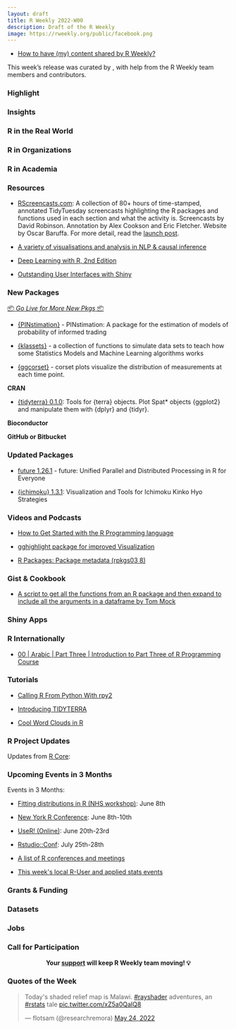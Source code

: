 ```yaml
---
layout: draft
title: R Weekly 2022-W00
description: Draft of the R Weekly
image: https://rweekly.org/public/facebook.png
---
```



+ [How to have (my) content shared by R Weekly?](https://github.com/rweekly/rweekly.org#how-to-have-my-content-shared-by-r-weekly)

This week’s release was curated by [](), with help from the R Weekly team members and contributors.



###  Highlight


### Insights



### R in the Real World



###  R in Organizations



###  R in Academia



###  Resources

+ [RScreencasts.com](https://www.rscreencasts.com/?ref=rweekly): A collection of 80+ hours of time-stamped, annotated TidyTuesday screencasts highlighting the R packages and functions used in each section and what the activity is. Screencasts by David Robinson. Annotation by Alex Cookson and Eric Fletcher. Website by Oscar Baruffa. For more detail, read the [launch post](https://oscarbaruffa.com/rscreencasts/?ref=rweekly). 

+ [A variety of visualisations and analysis in NLP & causal inference](https://filmicaesthetic.github.io/)

+ [Deep Learning with R, 2nd Edition](https://blogs.rstudio.com/ai/posts/2022-05-31-deep-learning-with-r-2e/)

+ [Outstanding User Interfaces with Shiny](https://unleash-shiny.rinterface.com/welcome.html)


###  New Packages

<p class="added-hostname"><a href="https://rweekly.org/live" target="_blank" class="externalLink">📦 <i>Go Live for More New Pkgs</i> 📦</a></p>

+ [{PINstimation}](https://pinstimation.com/) - PINstimation: A package for the estimation of models of probability of informed trading

+ [{klassets}](https://github.com/jbkunst/klassets/) -  a collection of functions to simulate data sets to teach how some Statistics Models and Machine Learning algorithms works

+ [{ggcorset}](https://cran.r-project.org/web/packages/ggcorset/vignettes/corset_plot_intro.html) - corset plots visualize the distribution of measurements at each time point.

**CRAN**

+ [{tidyterra} 0.1.0](https://dieghernan.github.io/tidyterra/): Tools for {terra} objects. Plot Spat* objects {ggplot2} and manipulate them with {dplyr} and {tidyr}.


**Bioconductor**


**GitHub or Bitbucket**



### Updated Packages


* [future 1.26.1](https://future.futureverse.org/) - future: Unified Parallel and Distributed Processing in R for Everyone


+ [{ichimoku} 1.3.1](https://cran.r-project.org/package=ichimoku): Visualization and Tools for Ichimoku Kinko Hyo Strategies


###  Videos and Podcasts

+ [How to Get Started with the R Programming language](https://www.youtube.com/watch?v=wfshEa_F2FQ)

+ [gghighlight package for improved Visualization](https://www.youtube.com/watch?v=1IHAZcumjkA)

+ [R Packages: Package metadata (rpkgs03 8)](https://www.youtube.com/watch?v=vQSYeGwX9yQ)

### Gist & Cookbook

+ [A script to get all the functions from an R package and then expand to include all the arguments in a dataframe by Tom Mock](https://gist.github.com/jthomasmock/336b9f605050c331da37d7ecec450902)

### Shiny Apps



### R Internationally

+ [00 | Arabic | Part Three | Introduction to Part Three of R Programming Course](https://www.youtube.com/watch?v=uumUZCAU_YQ)

###  Tutorials

+ [Calling R From Python With rpy2](https://rviews.rstudio.com/2022/05/25/calling-r-from-python-with-rpy2/)

+ [Introducing TIDYTERRA](https://dieghernan.github.io/202205_tidyterra/)

+ [Cool Word Clouds in R](https://spencerschien.info/post/data_viz_how_to/dense_word_clouds/)

<!--<div class="post-more-begin></div><div class="post-more-end"></div>-->

###  R Project Updates

Updates from [R Core](http://developer.r-project.org/blosxom.cgi/R-devel/NEWS):


###  Upcoming Events in 3 Months

Events in 3 Months:

+ [Fitting distributions in R (NHS workshop)](https://www.eventbrite.co.uk/e/nhs-r-workshop-fitting-distributions-in-r-june-2022-tickets-338906667967?aff=estw&utm-campaign=social&utm-content=attendeeshare&utm-medium=discovery&utm-source=tw&utm-term=listing): June 8th

+ [New York R Conference](https://rstats.ai/nyr/): June 8th-10th

+ [UseR! (Online)](https://user2022.r-project.org/): June 20th-23rd

+ [Rstudio::Conf](https://www.rstudio.com/conference/): July 25th-28th

+ [A list of R conferences and meetings](https://jumpingrivers.github.io/meetingsR/events.html)

+ [This week's local R-User and applied stats events](https://community.rstudio.com/c/irl)

### Grants & Funding


### Datasets

### Jobs




###  Call for Participation


<p class="hide-support added-hostname support-rweekly" style="text-align: center;font-weight: bold;">Your <a class="non-visited externalLink" href="https://www.patreon.com/rweekly" onclick="pas(this)">support</a> will keep R Weekly team moving! 💡</p>

###  Quotes of the Week

<blockquote class="twitter-tweet"><p lang="en" dir="ltr">Today&#39;s shaded relief map is Malawi. <a href="https://twitter.com/hashtag/rayshader?src=hash&amp;ref_src=twsrc%5Etfw">#rayshader</a> adventures, an <a href="https://twitter.com/hashtag/rstats?src=hash&amp;ref_src=twsrc%5Etfw">#rstats</a> tale <a href="https://t.co/xZ5a0QaIQ8">pic.twitter.com/xZ5a0QaIQ8</a></p>&mdash; flotsam (@researchremora) <a href="https://twitter.com/researchremora/status/1529121134712602624?ref_src=twsrc%5Etfw">May 24, 2022</a></blockquote> <script async src="https://platform.twitter.com/widgets.js" charset="utf-8"></script>


